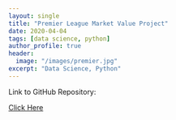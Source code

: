 ```yaml
---
layout: single
title: "Premier League Market Value Project"
date: 2020-04-04
tags: [data science, python]
author_profile: true
header:
  image: "/images/premier.jpg"
excerpt: "Data Science, Python"
---
```

Link to GitHub Repository:

[Click Here](https://github.com/davidsuffolk/Premier-League-Market-Value-Project)
